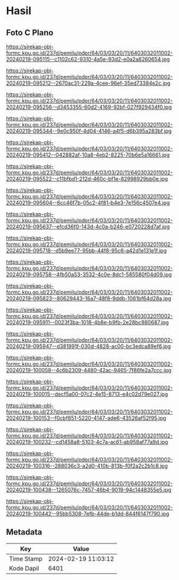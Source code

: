 # Hasil

## Foto C Plano

https://sirekap-obj-formc.kpu.go.id/237d/pemilu/pdpr/64/03/03/20/11/6403032011002-20240219-095115--c1102c62-9310-4a5e-93d2-e0a2a8260654.jpg

https://sirekap-obj-formc.kpu.go.id/237d/pemilu/pdpr/64/03/03/20/11/6403032011002-20240219-095212--2670ac31-229a-4cee-96ef-35ed73384e2c.jpg

https://sirekap-obj-formc.kpu.go.id/237d/pemilu/pdpr/64/03/03/20/11/6403032011002-20240219-095256--d3453355-60d2-4169-92bf-027f929434f0.jpg

https://sirekap-obj-formc.kpu.go.id/237d/pemilu/pdpr/64/03/03/20/11/6403032011002-20240219-095344--9e0c950f-4d04-4146-a4f5-d6b395a283bf.jpg

https://sirekap-obj-formc.kpu.go.id/237d/pemilu/pdpr/64/03/03/20/11/6403032011002-20240219-095412--042882af-10a8-4eb2-8225-70b6e5a16661.jpg

https://sirekap-obj-formc.kpu.go.id/237d/pemilu/pdpr/64/03/03/20/11/6403032011002-20240219-095522--c11bfbd1-212d-460c-bf1e-82998929bb0e.jpg

https://sirekap-obj-formc.kpu.go.id/237d/pemilu/pdpr/64/03/03/20/11/6403032011002-20240219-095604--6cc46f7b-05c2-4f81-b4e3-7e156c4507e4.jpg

https://sirekap-obj-formc.kpu.go.id/237d/pemilu/pdpr/64/03/03/20/11/6403032011002-20240219-095637--efcd36f0-143d-4c0a-b246-e0720228d7af.jpg

https://sirekap-obj-formc.kpu.go.id/237d/pemilu/pdpr/64/03/03/20/11/6403032011002-20240219-095718--d5b9ee77-95bb-44f8-95c6-a42d1e131e1f.jpg

https://sirekap-obj-formc.kpu.go.id/237d/pemilu/pdpr/64/03/03/20/11/6403032011002-20240219-095758--4fb50a53-3532-4c0e-8dc1-585580f04d09.jpg

https://sirekap-obj-formc.kpu.go.id/237d/pemilu/pdpr/64/03/03/20/11/6403032011002-20240219-095823--80629443-16a7-48f8-9ddb-1061bf64d28a.jpg

https://sirekap-obj-formc.kpu.go.id/237d/pemilu/pdpr/64/03/03/20/11/6403032011002-20240219-095911--0023f3ba-1018-4b8e-b9fb-2e28bc980687.jpg

https://sirekap-obj-formc.kpu.go.id/237d/pemilu/pdpr/64/03/03/20/11/6403032011002-20240219-095947--d381991f-030d-4828-ac00-bc3edca89ef6.jpg

https://sirekap-obj-formc.kpu.go.id/237d/pemilu/pdpr/64/03/03/20/11/6403032011002-20240219-100058--4c6b2309-4480-42ac-9465-7f86fe2a7ccc.jpg

https://sirekap-obj-formc.kpu.go.id/237d/pemilu/pdpr/64/03/03/20/11/6403032011002-20240219-100015--decf5a00-07c2-4e15-8713-e4c02d79e027.jpg

https://sirekap-obj-formc.kpu.go.id/237d/pemilu/pdpr/64/03/03/20/11/6403032011002-20240219-100153--f0cbf851-5220-4147-ade6-43526af52f95.jpg

https://sirekap-obj-formc.kpu.go.id/237d/pemilu/pdpr/64/03/03/20/11/6403032011002-20240219-100232--cd1458a8-5103-4c7a-ac61-ab958af77a9d.jpg

https://sirekap-obj-formc.kpu.go.id/237d/pemilu/pdpr/64/03/03/20/11/6403032011002-20240219-100316--288036c3-a2d0-410b-813b-f0f2a2c2b1c8.jpg

https://sirekap-obj-formc.kpu.go.id/237d/pemilu/pdpr/64/03/03/20/11/6403032011002-20240219-100438--1265076c-7457-46b4-9019-94c1448355e5.jpg

https://sirekap-obj-formc.kpu.go.id/237d/pemilu/pdpr/64/03/03/20/11/6403032011002-20240219-100442--95bb5308-7efb-44de-b1dd-844f6147f790.jpg


## Metadata

| Key        | Value               |
| ---------- | ------------------- |
| Time Stamp | 2024-02-19 11:03:12 |
| Kode Dapil | 6401                |



